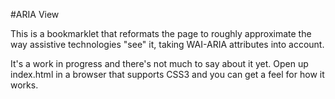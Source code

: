 #ARIA View

This is a bookmarklet that reformats the page to roughly approximate the way assistive technologies "see" it, taking
WAI-ARIA attributes into account.

It's a work in progress and there's not much to say about it yet. Open up index.html in a browser that supports 
CSS3 and you can get a feel for how it works.

